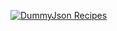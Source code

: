 [![DummyJson Recipes](https://img.youtube.com/vi/o8C0fdc1Cio/0.jpg)](https://www.youtube.com/watch?v=o8C0fdc1Cio)
